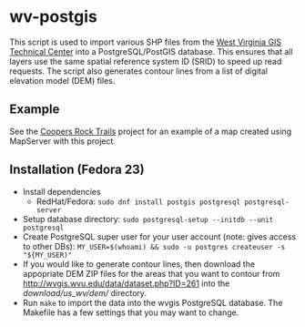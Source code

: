 # wv-postgis

This script is used to import various SHP files from the
[West Virginia GIS Technical Center](http://wvgis.wvu.edu/) into a
PostgreSQL/PostGIS database. This ensures that all layers use the
same spatial reference system ID (SRID) to speed up read requests. The
script also generates contour lines from a list of digital elevation
model (DEM) files.

## Example

See the [Coopers Rock Trails](https://github.com/masneyb/coopers-rock-trails)
project for an example of a map created using MapServer with this project.


## Installation (Fedora 23)
	
* Install dependencies
  - RedHat/Fedora: `sudo dnf install postgis postgresql postgresql-server`
* Setup database directory: `sudo postgresql-setup --initdb --unit postgresql`
* Create PostgreSQL super user for your user account (note: gives access to other DBs):
  `MY_USER=$(whoami) && sudo -u postgres createuser -s "${MY_USER)"`
* If you would like to generate contour lines, then download the appopriate DEM ZIP
  files for the areas that you want to contour from
  http://wvgis.wvu.edu/data/dataset.php?ID=261 into the _download/us_wv/dem/_ directory.
* Run `make` to import the data into the wvgis PostgreSQL database. The Makefile
  has a few settings that you may want to change.

